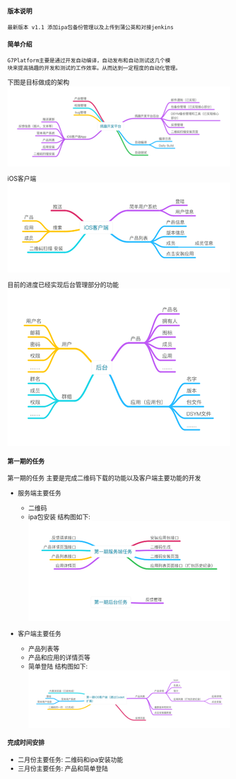 

#### 版本说明
```
最新版本 v1.1 添加ipa包备份管理以及上传到蒲公英和对接jenkins
```


#### 简单介绍

```
G7Platform主要是通过开发自动编译，自动发布和自动测试这几个模
块来提高搞趣的开发和测试的工作效率。从而达到一定程度的自动化管理。
```

下图是目标做成的架构
![整体结构](./Image/搞趣开发平台需求.png)

iOS客户端
![iOS客户端](./Image/iOS客户端.png)

目前的进度已经实现后台管理部分的功能
![搞趣开发平台后台](./Image/搞趣开发平台后台.png)

#### 第一期的任务

第一期的任务 主要是完成二维码下载的功能以及客户端主要功能的开发

- 服务端主要任务
    * 二维码
    * ipa包安装
结构图如下:
![  第一期服务端任务](./Image/第一期服务端任务.png)


- 客户端主要任务
  * 产品列表等
  * 产品和应用的详情页等
  * 简单登陆
结构图如下:
![第一期客户端任务](./Image/第一期iOS客户端.png)


#### 完成时间安排

- 二月份主要任务:  二维码和ipa安装功能
- 三月份主要任务:  产品和简单登陆
